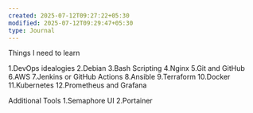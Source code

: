 ```yaml
---
created: 2025-07-12T09:27:22+05:30
modified: 2025-07-12T09:29:47+05:30
type: Journal
---
```


Things I need to learn

1.DevOps idealogies
2.Debian
3.Bash Scripting
4.Nginx
5.Git and GitHub
6.AWS
7.Jenkins or GitHub Actions
8.Ansible
9.Terraform
10.Docker
11.Kubernetes
12.Prometheus and Grafana

Additional Tools
1.Semaphore UI
2.Portainer
